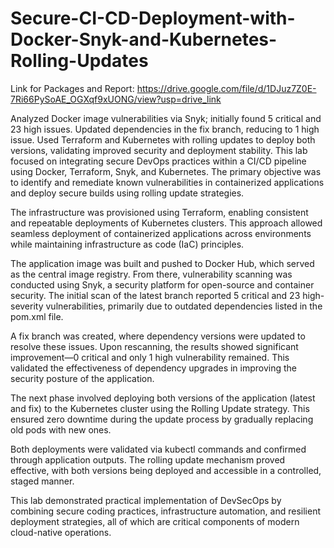 # Secure-CI-CD-Deployment-with-Docker-Snyk-and-Kubernetes-Rolling-Updates
Link for Packages and Report: https://drive.google.com/file/d/1DJuz7Z0E-7Ri66PySoAE_OGXqf9xUONG/view?usp=drive_link

Analyzed Docker image vulnerabilities via Snyk; initially found 5 critical and 23 high issues. Updated dependencies in the fix branch, reducing to 1 high issue. Used Terraform and Kubernetes with rolling updates to deploy both versions, validating improved security and deployment stability.
This lab focused on integrating secure DevOps practices within a CI/CD pipeline using Docker, Terraform, Snyk, and Kubernetes. The primary objective was to identify and remediate known vulnerabilities in containerized applications and deploy secure builds using rolling update strategies.

The infrastructure was provisioned using Terraform, enabling consistent and repeatable deployments of Kubernetes clusters. This approach allowed seamless deployment of containerized applications across environments while maintaining infrastructure as code (IaC) principles.

The application image was built and pushed to Docker Hub, which served as the central image registry. From there, vulnerability scanning was conducted using Snyk, a security platform for open-source and container security. The initial scan of the latest branch reported 5 critical and 23 high-severity vulnerabilities, primarily due to outdated dependencies listed in the pom.xml file.

A fix branch was created, where dependency versions were updated to resolve these issues. Upon rescanning, the results showed significant improvement—0 critical and only 1 high vulnerability remained. This validated the effectiveness of dependency upgrades in improving the security posture of the application.

The next phase involved deploying both versions of the application (latest and fix) to the Kubernetes cluster using the Rolling Update strategy. This ensured zero downtime during the update process by gradually replacing old pods with new ones.

Both deployments were validated via kubectl commands and confirmed through application outputs. The rolling update mechanism proved effective, with both versions being deployed and accessible in a controlled, staged manner.

This lab demonstrated practical implementation of DevSecOps by combining secure coding practices, infrastructure automation, and resilient deployment strategies, all of which are critical components of modern cloud-native operations.

